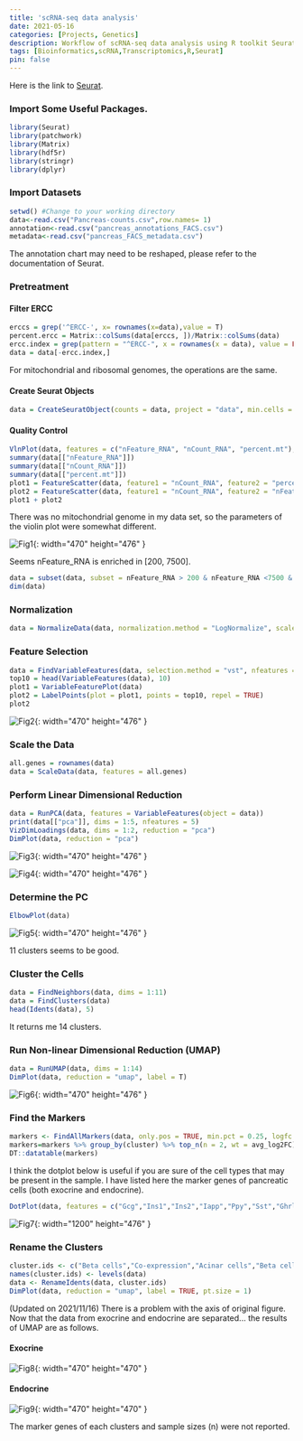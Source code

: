 ```yaml
---
title: 'scRNA-seq data analysis'
date: 2021-05-16
categories: [Projects, Genetics]
description: Workflow of scRNA-seq data analysis using R toolkit Seurat. 
tags: [Bioinformatics,scRNA,Transcriptomics,R,Seurat]
pin: false
---
```


Here is the link to [Seurat](https://satijalab.org/seurat/).


### Import Some Useful Packages.


```r
library(Seurat)
library(patchwork)
library(Matrix)
library(hdf5r)
library(stringr)
library(dplyr)
```

### Import Datasets

```r
setwd() #Change to your working directory
data<-read.csv("Pancreas-counts.csv",row.names= 1)
annotation<-read.csv("pancreas_annotations_FACS.csv")
metadata<-read.csv("pancreas_FACS_metadata.csv")
```

The annotation chart may need to be reshaped, please refer to the documentation of Seurat.

### Pretreatment
#### Filter ERCC

```r
erccs = grep('^ERCC-', x= rownames(x=data),value = T)
percent.ercc = Matrix::colSums(data[erccs, ])/Matrix::colSums(data)
ercc.index = grep(pattern = "^ERCC-", x = rownames(x = data), value = FALSE)
data = data[-ercc.index,]
```

For mitochondrial and ribosomal genomes, the operations are the same.

#### Create Seurat Objects

```r
data = CreateSeuratObject(counts = data, project = "data", min.cells = 3, min.features = 200)
```

#### Quality Control

```r
VlnPlot(data, features = c("nFeature_RNA", "nCount_RNA", "percent.mt"), ncol = 3)
summary(data[["nFeature_RNA"]])
summary(data[["nCount_RNA"]])
summary(data[["percent.mt"]])
plot1 = FeatureScatter(data, feature1 = "nCount_RNA", feature2 = "percent.mt")
plot2 = FeatureScatter(data, feature1 = "nCount_RNA", feature2 = "nFeature_RNA")
plot1 + plot2
```

There was no mitochondrial genome in my data set, so the parameters of the violin plot were somewhat different.

![Fig1](/assets/lib/1626072283924.png){: width="470" height="476" }

Seems nFeature_RNA is enriched in [200, 7500].

```r
data = subset(data, subset = nFeature_RNA > 200 & nFeature_RNA <7500 & percent.mt < 10)
dim(data)
```


### Normalization

```r
data = NormalizeData(data, normalization.method = "LogNormalize", scale.factor = 10000)
```

### Feature Selection

```r
data = FindVariableFeatures(data, selection.method = "vst", nfeatures = 2000)
top10 = head(VariableFeatures(data), 10)
plot1 = VariableFeaturePlot(data)
plot2 = LabelPoints(plot = plot1, points = top10, repel = TRUE)
plot2
```

![Fig2](/assets/lib/1626072530925.png){: width="470" height="476" }

### Scale the Data

```r
all.genes = rownames(data)
data = ScaleData(data, features = all.genes)
```

### Perform Linear Dimensional Reduction

```r
data = RunPCA(data, features = VariableFeatures(object = data))
print(data[["pca"]], dims = 1:5, nfeatures = 5)
VizDimLoadings(data, dims = 1:2, reduction = "pca")
DimPlot(data, reduction = "pca")
```

![Fig3](/assets/lib/1626072612484.png){: width="470" height="476" }

![Fig4](/assets/lib/1626072620017.png){: width="470" height="476" }


### Determine the PC

```r
ElbowPlot(data)
```

![Fig5](/assets/lib/1626072656602.png){: width="470" height="476" }

11 clusters seems to be good.

### Cluster the Cells

```r
data = FindNeighbors(data, dims = 1:11)
data = FindClusters(data)
head(Idents(data), 5)
```

It returns me 14 clusters.

### Run Non-linear Dimensional Reduction (UMAP)

```r
data = RunUMAP(data, dims = 1:14)
DimPlot(data, reduction = "umap", label = T)
```

![Fig6](/assets/lib/1626072785581.png){: width="470" height="476" }

### Find the Markers

```r
markers <- FindAllMarkers(data, only.pos = TRUE, min.pct = 0.25, logfc.threshold = 0.25,test.use = "roc")
markers=markers %>% group_by(cluster) %>% top_n(n = 2, wt = avg_log2FC)
DT::datatable(markers)
```

I think the dotplot below is useful if you are sure of the cell types that may be present in the sample. I have listed here the marker genes of pancreatic cells (both exocrine and endocrine).

```r
DotPlot(data, features = c("Gcg","Ins1","Ins2","Iapp","Ppy","Sst","Ghrl","Prss1","Krt19","Plvap","Pecam1","Vwf","Angpt2","Col1a2","Timp1","Fn1","Postn","Acta2","Tpsb2","Tpsd1","Tpsab1","Cd86"))
```

![Fig7](/assets/lib/1626073344686.png){: width="1200" height="476" }

### Rename the Clusters

```r
cluster.ids <- c("Beta cells","Co-expression","Acinar cells","Beta cells","Ductal cells","Delta cells","Acinar cells","Co-expression","Unclassified cells","Unclassified cells","Co-expression","Endothelial cells","MHC class 2","PSCs")
names(cluster.ids) <- levels(data)
data <- RenameIdents(data, cluster.ids)
DimPlot(data, reduction = "umap", label = TRUE, pt.size = 1)
```

(Updated on 2021/11/16) There is a problem with the axis of original figure. Now that the data from exocrine and endocrine are separated... the results of UMAP are as follows.

#### Exocrine

![Fig8](/assets/lib/1637048141277.png){: width="470" height="470" }

#### Endocrine

![Fig9](/assets/lib/1637048147444.png){: width="470" height="470" }

The marker genes of each clusters and sample sizes (n) were not reported.



